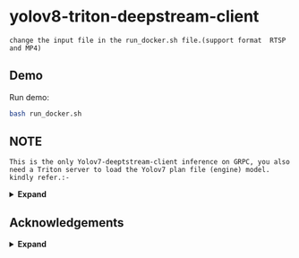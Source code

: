 # yolov8-triton-deepstream-client
```
change the input file in the run_docker.sh file.(support format  RTSP and MP4)
```

## Demo
Run demo:
```bash
bash run_docker.sh 
```
## NOTE
```
This is the only Yolov7-deeptstream-client inference on GRPC, you also need a Triton server to load the Yolov7 plan file (engine) model.
kindly refer.:-
```
<details><summary> <b>Expand</b> </summary>

* (https://github.com/marcoslucianops/DeepStream-Yolo.git)

* (https://github.com/triton-inference-server/server)
</details>



## Acknowledgements

<details><summary> <b>Expand</b> </summary>

* [https://github.com/marcoslucianops/DeepStream-Yolo.git](https://github.com/marcoslucianops/DeepStream-Yolo.git)
* [https://github.com/NVIDIA-AI-IOT/deepstream_python_apps](https://github.com/NVIDIA-AI-IOT/deepstream_python_apps)

</details>
